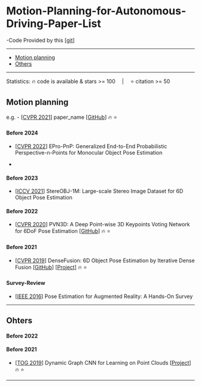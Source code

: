 # Motion-Planning-for-Autonomous-Driving-Paper-List

-Code Provided by this [[git](https://github.com/yinyunie/3D-Shape-Analysis-Paper-List)]

---
- [Motion planning](#Motion-planning)
- [Others](#Ohters)
---



Statistics: :fire: code is available & stars >= 100 &emsp;|&emsp; :star: citation >= 50

<!-- - [[Arxiv](https)] PoseCNN [[GitHub](https)] [[Project](https)] :fire: :star: -->

## Motion planning
e.g. - [[CVPR 2021](https://arxiv.org/pdf/2102.12145)] paper_name [[GitHub](https://github.com/THU-DA-6D-Pose-Group/GDR-Net)] :fire: :star:

#### Before 2024
- [[CVPR 2022](https://arxiv.org/pdf/2203.13254.pdf)] EPro-PnP: Generalized End-to-End Probabilistic Perspective-n-Points for Monocular Object Pose Estimation

- 
#### Before 2023
- [[ICCV 2021](https://arxiv.org/abs/2109.10115v2)] StereOBJ-1M: Large-scale Stereo Image Dataset for 6D Object Pose Estimation


#### Before 2022
- [[CVPR 2020](https://arxiv.org/abs/1809.1079)] PVN3D: A Deep Point-wise 3D Keypoints Voting Network for 6DoF Pose Estimation [[GitHub](https://github.com/ethnhe/PVN3D)] :fire: :star:



#### Before 2021
- [[CVPR 2019](https://arxiv.org/abs/1901.04780)] DenseFusion: 6D Object Pose Estimation by Iterative Dense Fusion [[GitHub](https://github.com/j96w/DenseFusion)]  [[Project](https://sites.google.com/view/densefusion/)] :fire: :star:


#### Survey-Review
- [[IEEE 2016](https://ieeexplore.ieee.org/document/7368948)] Pose Estimation for Augmented Reality: A Hands-On Survey
---

## Ohters

#### Before 2022

#### Before 2021
- [[TOG 2019](https://arxiv.org/pdf/1801.07829.pdf)] Dynamic Graph CNN for Learning on Point Clouds [[Project](https://liuziwei7.github.io/projects/DGCNN)] :fire: :star:

---


